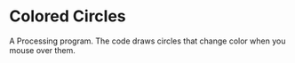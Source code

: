 # Colored Circles
A Processing program. The code draws circles that change color when you mouse over them.


